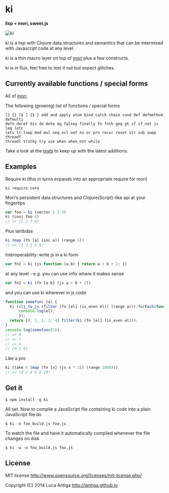 
# ki

**lisp + mori, sweet.js**

![ki](http://ki-lang.org/images/ki-color.svg)

ki is a lisp with Clojure data structures and semantics that can be intermixed with Javascript code at any level.

ki is a thin macro layer on top of [mori](https://github.com/swannodette/mori) plus a few constructs.

ki is in flux, feel free to test it out but expect glitches.


## Currently available functions / special forms

All of [mori](https://github.com/swannodette/mori).

The following (growing) list of functions / special forms
```
[] {} [$ ] {$ } add and apply atom bind catch chain cond def defmethod defmulti 
defn deref div do doto eq falsey finally fn fnth geq gt if if_not js leq letc 
letv lt loop mod mul neq nil not ns or prn recur reset str sub swap threadf 
threadl truthy try use when when_not while 
```

Take a look at the [tests](https://github.com/lantiga/ki/blob/master/test/core.js) to keep up with the latest additions.

## Examples

Require ki (this in turns expands into an appropriate require for mori)
```
ki require core
```

Mori's persistent data structures and Clojure(Script)-like api at your fingertips
```js
var foo = ki (vector 1 2 3)
ki (conj foo 4)
// => [1 2 3 4]
```

Plus lambdas
```js
ki (map (fn [a] (inc a)) (range 5))
// => (1 2 3 4 5)
```

Interoperability: write js in a ki form
```js
var fn1 = ki (js function (a,b) { return a + b + 2; })
```
at any level - e.g. you can use infix where it makes sense
```js
var fn2 = ki (fn [a b] (js a + b + 2))
```

and you can use ki wherever in js code
```js
function somefunc (a) {
  ki (clj_to_js (filter (fn [el] (is_even el)) (range a))).forEach(function(el) {
      console.log(el);
      });
  return [0, 1, 2, 3, 4].filter(ki (fn [el] (is_even el)));
}
console.log(somefunc(5));
// => 0 
// => 2 
// => 4 
// [0 2 4]
```

Like a pro
```js
ki (take 6 (map (fn [x] (js x * 2)) (range 1000)))
// => (0 2 4 6 8 10)
```


## Get it

    $ npm install -g ki

All set. Now to compile a JavaScript file containing ki code into a plain JavaScript file do

    $ ki -o foo_build.js foo.js

To watch the file and have it automatically compiled whenever the file changes on disk

    $ ki -w -o foo_build.js foo.js


## License

MIT license http://www.opensource.org/licenses/mit-license.php/

Copyright (C) 2014 Luca Antiga http://lantiga.github.io



